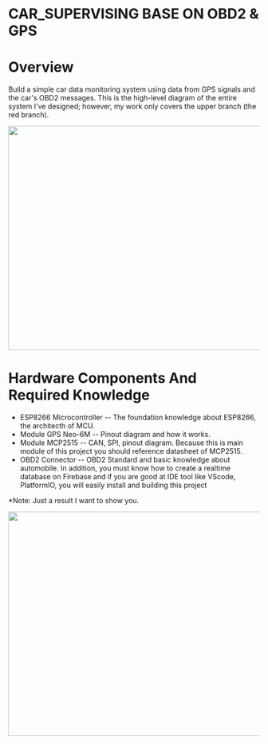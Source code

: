# CAR_SUPERVISING BASE ON OBD2 & GPS
# Overview
Build a simple car data monitoring system using data from GPS signals and the car's OBD2 messages. This is the high-level diagram of the entire system I've designed; however, my work only covers the upper branch (the red branch).
<p align = "center">
<img src = "https://github.com/user-attachments/assets/38e118a4-a41f-44a2-8244-dc41de1053d4" width = "1000px" height = "450px">

# Hardware Components And Required Knowledge
+ ESP8266 Microcontroller -- The foundation knowledge about ESP8266, the architecth of MCU. 
+ Module GPS Neo-6M       -- Pinout diagram and how it works.
+ Module MCP2515          -- CAN, SPI, pinout diagram. Because this is main module of this project you should reference datasheet of MCP2515.
+ OBD2 Connector          -- OBD2 Standard and basic knowledge about automobile.
In addition, you must know how to create a realtime database on Firebase and if you are good at IDE tool like VScode, PlatformIO, you will easily install and building this project

*Note: Just a result I want to show you.

<p align = "center">
<img src = "https://github.com/user-attachments/assets/6f96f7e0-891a-403a-9a23-c7baf8e677ce" width = "1000px" height = "450px">  
   
